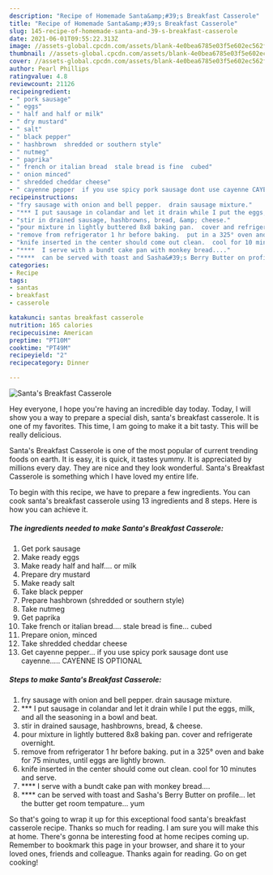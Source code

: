```yaml
---
description: "Recipe of Homemade Santa&amp;#39;s Breakfast Casserole"
title: "Recipe of Homemade Santa&amp;#39;s Breakfast Casserole"
slug: 145-recipe-of-homemade-santa-and-39-s-breakfast-casserole
date: 2021-06-01T09:55:22.313Z
image: //assets-global.cpcdn.com/assets/blank-4e0bea6785e03f5e602ec562f230caae08da540cada707380b4fe1bbebba43da.png
thumbnail: //assets-global.cpcdn.com/assets/blank-4e0bea6785e03f5e602ec562f230caae08da540cada707380b4fe1bbebba43da.png
cover: //assets-global.cpcdn.com/assets/blank-4e0bea6785e03f5e602ec562f230caae08da540cada707380b4fe1bbebba43da.png
author: Pearl Phillips
ratingvalue: 4.8
reviewcount: 21126
recipeingredient:
- " pork sausage"
- " eggs"
- " half and half or milk"
- " dry mustard"
- " salt"
- " black pepper"
- " hashbrown  shredded or southern style"
- " nutmeg"
- " paprika"
- " french or italian bread  stale bread is fine  cubed"
- " onion minced"
- " shredded cheddar cheese"
- " cayenne pepper  if you use spicy pork sausage dont use cayenne CAYENNE IS OPTIONAL"
recipeinstructions:
- "fry sausage with onion and bell pepper.  drain sausage mixture."
- "*** I put sausage in colandar and let it drain while I put the eggs, milk, and all the seasoning in a bowl and beat."
- "stir in drained sausage, hashbrowns, bread, &amp; cheese."
- "pour mixture in lightly buttered 8x8 baking pan.  cover and refrigerate overnight."
- "remove from refrigerator 1 hr before baking.  put in a 325° oven and bake for 75 minutes, until eggs are lightly brown."
- "knife inserted in the center should come out clean.  cool for 10 minutes and serve."
- "****  I serve with a bundt cake pan with monkey bread...."
- "****  can be served with toast and Sasha&#39;s Berry Butter on profile...  let the butter get room tempature...  yum"
categories:
- Recipe
tags:
- santas
- breakfast
- casserole

katakunci: santas breakfast casserole 
nutrition: 165 calories
recipecuisine: American
preptime: "PT10M"
cooktime: "PT49M"
recipeyield: "2"
recipecategory: Dinner

---
```



![Santa&#39;s Breakfast Casserole](//assets-global.cpcdn.com/assets/blank-4e0bea6785e03f5e602ec562f230caae08da540cada707380b4fe1bbebba43da.png)

Hey everyone, I hope you're having an incredible day today. Today, I will show you a way to prepare a special dish, santa&#39;s breakfast casserole. It is one of my favorites. This time, I am going to make it a bit tasty. This will be really delicious.



Santa&#39;s Breakfast Casserole is one of the most popular of current trending foods on earth. It is easy, it is quick, it tastes yummy. It is appreciated by millions every day. They are nice and they look wonderful. Santa&#39;s Breakfast Casserole is something which I have loved my entire life.


To begin with this recipe, we have to prepare a few ingredients. You can cook santa&#39;s breakfast casserole using 13 ingredients and 8 steps. Here is how you can achieve it.

<!--inarticleads1-->

##### The ingredients needed to make Santa&#39;s Breakfast Casserole:

1. Get  pork sausage
1. Make ready  eggs
1. Make ready  half and half.... or milk
1. Prepare  dry mustard
1. Make ready  salt
1. Take  black pepper
1. Prepare  hashbrown  (shredded or southern style)
1. Take  nutmeg
1. Get  paprika
1. Take  french or italian bread....  stale bread is fine...  cubed
1. Prepare  onion, minced
1. Take  shredded cheddar cheese
1. Get  cayenne pepper...  if you use spicy pork sausage dont use cayenne..... CAYENNE IS OPTIONAL




<!--inarticleads2-->

##### Steps to make Santa&#39;s Breakfast Casserole:

1. fry sausage with onion and bell pepper.  drain sausage mixture.
1. *** I put sausage in colandar and let it drain while I put the eggs, milk, and all the seasoning in a bowl and beat.
1. stir in drained sausage, hashbrowns, bread, &amp; cheese.
1. pour mixture in lightly buttered 8x8 baking pan.  cover and refrigerate overnight.
1. remove from refrigerator 1 hr before baking.  put in a 325° oven and bake for 75 minutes, until eggs are lightly brown.
1. knife inserted in the center should come out clean.  cool for 10 minutes and serve.
1. ****  I serve with a bundt cake pan with monkey bread....
1. ****  can be served with toast and Sasha&#39;s Berry Butter on profile...  let the butter get room tempature...  yum




So that's going to wrap it up for this exceptional food santa&#39;s breakfast casserole recipe. Thanks so much for reading. I am sure you will make this at home. There's gonna be interesting food at home recipes coming up. Remember to bookmark this page in your browser, and share it to your loved ones, friends and colleague. Thanks again for reading. Go on get cooking!
